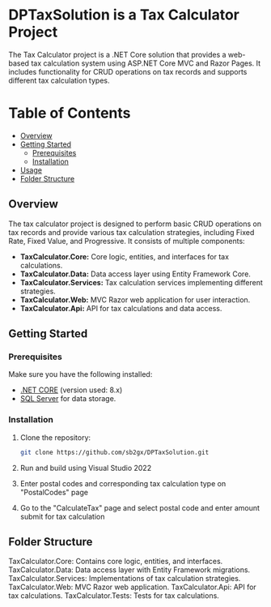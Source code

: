 
# DPTaxSolution is a Tax Calculator Project

The Tax Calculator project is a .NET Core solution that provides a web-based tax calculation system using ASP.NET Core MVC and Razor Pages. It includes functionality for CRUD operations on tax records and supports different tax calculation types.

# Table of Contents

- [Overview](#overview)
- [Getting Started](#getting-started)
  - [Prerequisites](#prerequisites)
  - [Installation](#installation)
- [Usage](#usage)
- [Folder Structure](#folder-structure)

## Overview

The tax calculator project is designed to perform basic CRUD operations on tax records and provide various tax calculation strategies, including Fixed Rate, Fixed Value, and Progressive. It consists of multiple components:

- **TaxCalculator.Core:** Core logic, entities, and interfaces for tax calculations.
- **TaxCalculator.Data:** Data access layer using Entity Framework Core.
- **TaxCalculator.Services:** Tax calculation services implementing different strategies.
- **TaxCalculator.Web:** MVC Razor web application for user interaction.
- **TaxCalculator.Api:** API for tax calculations and data access.

## Getting Started

### Prerequisites

Make sure you have the following installed:

- [.NET CORE](https://dotnet.microsoft.com/download) (version used: 8.x)
- [SQL Server](https://www.microsoft.com/en-us/sql-server/sql-server-downloads) for data storage.

### Installation

1. Clone the repository:

   ```bash
   git clone https://github.com/sb2gx/DPTaxSolution.git

2. Run and build using Visual Studio 2022
3. Enter postal codes and corresponding tax calculation type on "PostalCodes" page
4. Go to the "CalculateTax" page and select postal code and enter amount submit for tax calculation

## Folder Structure
TaxCalculator.Core: Contains core logic, entities, and interfaces.
TaxCalculator.Data: Data access layer with Entity Framework migrations.
TaxCalculator.Services: Implementations of tax calculation strategies.
TaxCalculator.Web: MVC Razor web application.
TaxCalculator.Api: API for tax calculations.
TaxCalculator.Tests: Tests for tax calculations.

   
